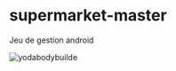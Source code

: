 # supermarket-master
Jeu de gestion android

![yodabodybuilde](https://user-images.githubusercontent.com/40887791/102703309-87137580-426d-11eb-9e6d-e00775f966c3.jpg)
